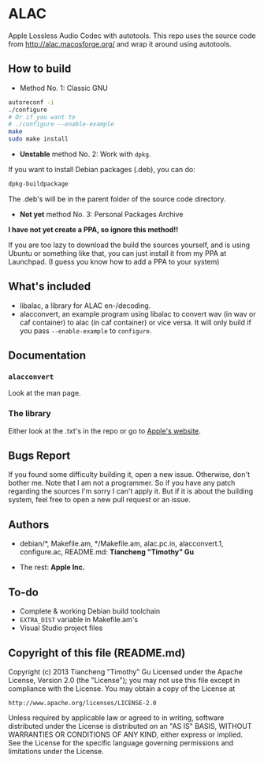 ALAC
====

Apple Lossless Audio Codec with autotools. This repo uses the source
code from http://alac.macosforge.org/ and wrap it around using
autotools.

## How to build

* Method No. 1: Classic GNU

```bash
autoreconf -i
./configure
# Or if you want to
# ./configure --enable-example
make
sudo make install
```

* **Unstable** method No. 2: Work with `dpkg`.

If you want to install Debian packages (.deb), you can do:

```bash
dpkg-buildpackage
```

The .deb's will be in the parent folder of the source code directory.

* **Not yet** method No. 3: Personal Packages Archive

**I have not yet create a PPA, so ignore this method!!**

If you are too lazy to download the build the sources yourself, and is
using Ubuntu or something like that, you can just install it from my PPA
at Launchpad. (I guess you know how to add a PPA to your system)

## What's included

* libalac, a library for ALAC en-/decoding.
* alacconvert, an example program using libalac to convert wav (in wav
or caf container) to alac (in caf container) or vice versa. It will only
build if you pass `--enable-example` to `configure`.

## Documentation
### `alacconvert`
Look at the man page.

### The library
Either look at the .txt's in the repo or go to 
[Apple's website](http://alac.macosforge.org/).

## Bugs Report

If you found some difficulty building it, open a new issue. Otherwise,
don't bother me. Note that I am not a programmer. So if you have any
patch regarding the sources I'm sorry I can't apply it. But if it is
about the building system, feel free to open a new  pull request or
an issue.

## Authors

* debian/&#42;, Makefile.am, &#42;/Makefile.am, alac.pc.in,
alacconvert.1, configure.ac, README.md:
**Tiancheng "Timothy" Gu**

* The rest: **Apple Inc.**

## To-do

* Complete & working Debian build toolchain
* `EXTRA_DIST` variable in Makefile.am's
* Visual Studio project files

## Copyright of this file (README.md)

Copyright (c) 2013 Tiancheng "Timothy" Gu
Licensed under the Apache License, Version 2.0 (the "License");
you may not use this file except in compliance with the License.
You may obtain a copy of the License at

    http://www.apache.org/licenses/LICENSE-2.0

Unless required by applicable law or agreed to in writing, software
distributed under the License is distributed on an "AS IS" BASIS,
WITHOUT WARRANTIES OR CONDITIONS OF ANY KIND, either express or implied.
See the License for the specific language governing permissions and
limitations under the License.
